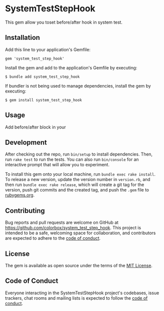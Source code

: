 # SystemTestStepHook

This gem allow you toset before/after hook in system test.

## Installation

Add this line to your application's Gemfile:

```
gem 'system_test_step_hook'
```

Install the gem and add to the application's Gemfile by executing:

    $ bundle add system_test_step_hook

If bundler is not being used to manage dependencies, install the gem by executing:

    $ gem install system_test_step_hook

## Usage

Add before/after block in your 

## Development

After checking out the repo, run `bin/setup` to install dependencies. Then, run `rake test` to run the tests. You can also run `bin/console` for an interactive prompt that will allow you to experiment.

To install this gem onto your local machine, run `bundle exec rake install`. To release a new version, update the version number in `version.rb`, and then run `bundle exec rake release`, which will create a git tag for the version, push git commits and the created tag, and push the `.gem` file to [rubygems.org](https://rubygems.org).

## Contributing

Bug reports and pull requests are welcome on GitHub at https://github.com/colorbox/system_test_step_hook. This project is intended to be a safe, welcoming space for collaboration, and contributors are expected to adhere to the [code of conduct](https://github.com/colorbox/system_test_step_hook/blob/master/CODE_OF_CONDUCT.md).

## License

The gem is available as open source under the terms of the [MIT License](https://opensource.org/licenses/MIT).

## Code of Conduct

Everyone interacting in the SystemTestStepHook project's codebases, issue trackers, chat rooms and mailing lists is expected to follow the [code of conduct](https://github.com/colorbox/system_test_step_hook/blob/master/CODE_OF_CONDUCT.md).
